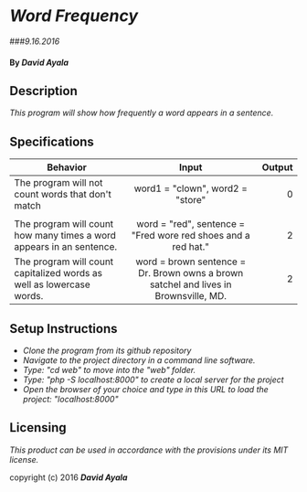 # _Word Frequency_
###_9.16.2016_

#### By _David Ayala_

## Description

_This program will show how frequently a word appears in a sentence._

## Specifications

|Behavior|Input|Output|
|--------|:---:|-----:|
|The program will not count words that don't match|word1 = "clown", word2 = "store"|0|
||||
|The program will count how many times a word appears in an sentence.|word = "red", sentence = "Fred wore red shoes and a red hat."|2|
|The program will count capitalized words as well as lowercase words.|word = brown sentence = Dr. Brown owns a brown satchel and lives in Brownsville, MD.|2|
## Setup Instructions

* _Clone the program from its github repository_
* _Navigate to the project directory in a command line software._
* _Type: "cd web" to move into the "web" folder._
* _Type: "php -S localhost:8000" to create a local server for the project_
* _Open the browser of your choice and type in this URL to load the project: "localhost:8000"_

## Licensing

*This product can be used in accordance with the provisions under its MIT license.*

copyright (c) 2016 **_David Ayala_**
